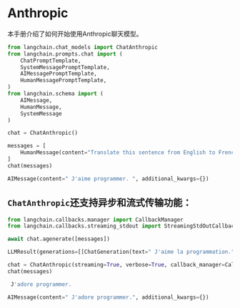 # Anthropic

本手册介绍了如何开始使用Anthropic聊天模型。

```python
from langchain.chat_models import ChatAnthropic
from langchain.prompts.chat import (
    ChatPromptTemplate,
    SystemMessagePromptTemplate,
    AIMessagePromptTemplate,
    HumanMessagePromptTemplate,
)
from langchain.schema import (
    AIMessage,
    HumanMessage,
    SystemMessage
)
```

```python
chat = ChatAnthropic()
```
```python
messages = [
    HumanMessage(content="Translate this sentence from English to French. I love programming.")
]
chat(messages)
```

```python
AIMessage(content=" J'aime programmer. ", additional_kwargs={})
```

## `ChatAnthropic`还支持异步和流式传输功能：
```python
from langchain.callbacks.manager import CallbackManager
from langchain.callbacks.streaming_stdout import StreamingStdOutCallbackHandler
```

```python
await chat.agenerate([messages])
```

```python
LLMResult(generations=[[ChatGeneration(text=" J'aime la programmation.", generation_info=None, message=AIMessage(content=" J'aime la programmation.", additional_kwargs={}))]], llm_output={})
```

```python
chat = ChatAnthropic(streaming=True, verbose=True, callback_manager=CallbackManager([StreamingStdOutCallbackHandler()]))
chat(messages)
```

```python
 J'adore programmer.
```

```python
AIMessage(content=" J'adore programmer.", additional_kwargs={})
```